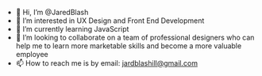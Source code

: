 - 👋 Hi, I’m @JaredBlash
- 👀 I’m interested in UX Design and Front End Development
- 🌱 I’m currently learning JavaScript
- 💞️ I’m looking to collaborate on a team of professional designers who can help me to learn more marketable skills and become a more valuable employee
- 📫 How to reach me is by email: jardblashill@gmail.com

<!---
JaredBlash/JaredBlash is a ✨ special ✨ repository because its `README.md` (this file) appears on your GitHub profile.
You can click the Preview link to take a look at your changes.
--->
